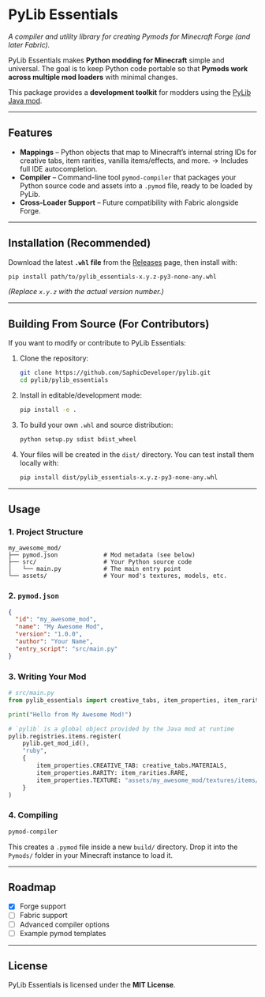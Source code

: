 
# PyLib Essentials

*A compiler and utility library for creating Pymods for Minecraft Forge (and later Fabric).*

PyLib Essentials makes **Python modding for Minecraft** simple and universal. The goal is to keep Python code portable so that **Pymods work across multiple mod loaders** with minimal changes.

This package provides a **development toolkit** for modders using the [PyLib Java mod]().

---

## Features

* **Mappings** – Python objects that map to Minecraft’s internal string IDs for creative tabs, item rarities, vanilla items/effects, and more.
  → Includes full IDE autocompletion.
* **Compiler** – Command-line tool `pymod-compiler` that packages your Python source code and assets into a `.pymod` file, ready to be loaded by PyLib.
* **Cross-Loader Support** – Future compatibility with Fabric alongside Forge.

---

## Installation (Recommended)

Download the latest **`.whl` file** from the [Releases](https://github.com/SaphicDeveloper/pymod_Essentials/releases) page, then install with:

```bash
pip install path/to/pylib_essentials-x.y.z-py3-none-any.whl
```

*(Replace `x.y.z` with the actual version number.)*

---

## Building From Source (For Contributors)

If you want to modify or contribute to PyLib Essentials:

1. Clone the repository:

   ```bash
   git clone https://github.com/SaphicDeveloper/pylib.git
   cd pylib/pylib_essentials
   ```

2. Install in editable/development mode:

   ```bash
   pip install -e .
   ```

3. To build your own `.whl` and source distribution:

   ```bash
   python setup.py sdist bdist_wheel
   ```

4. Your files will be created in the `dist/` directory.
   You can test install them locally with:

   ```bash
   pip install dist/pylib_essentials-x.y.z-py3-none-any.whl
   ```

---

## Usage

### 1. Project Structure

```
my_awesome_mod/
├── pymod.json             # Mod metadata (see below)
├── src/                   # Your Python source code
│   └── main.py            # The main entry point
└── assets/                # Your mod's textures, models, etc.
```

### 2. `pymod.json`

```json
{
  "id": "my_awesome_mod",
  "name": "My Awesome Mod",
  "version": "1.0.0",
  "author": "Your Name",
  "entry_script": "src/main.py"
}
```

### 3. Writing Your Mod

```python
# src/main.py
from pylib_essentials import creative_tabs, item_properties, item_rarities

print("Hello from My Awesome Mod!")

# `pylib` is a global object provided by the Java mod at runtime
pylib.registries.items.register(
    pylib.get_mod_id(),
    "ruby",
    {
        item_properties.CREATIVE_TAB: creative_tabs.MATERIALS,
        item_properties.RARITY: item_rarities.RARE,
        item_properties.TEXTURE: "assets/my_awesome_mod/textures/items/ruby.png"
    }
)
```

### 4. Compiling

```bash
pymod-compiler
```

This creates a `.pymod` file inside a new `build/` directory.
Drop it into the `Pymods/` folder in your Minecraft instance to load it.

---

## Roadmap

* [x] Forge support
* [ ] Fabric support
* [ ] Advanced compiler options
* [ ] Example pymod templates

---

## License

PyLib Essentials is licensed under the **MIT License**.

